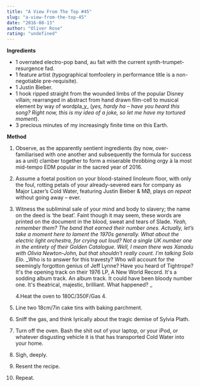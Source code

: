 ```yaml
---
title: "A View From The Top #45"
slug: "a-view-from-the-top-45"
date: "2016-08-13"
author: "Oliver Rose"
rating: "undefined"
---
```


**Ingredients**

- 1 overrated electro-pop band, au fait with the current synth-trumpet-resurgence fad.
- 1 feature artist (typographical tomfoolery in performance title is a non-negotiable pre-requisite).
- 1 Justin Bieber.
- 1 hook ripped straight from the wounded limbs of the popular Disney villain; rearranged in abstract from hand drawn film-cell to musical element by way of wordpla_y_ (_yes,_ _hardy ha – have you heard this song? Right now, this is my idea of a joke, so let me have my tortured moment_).
- 3 precious minutes of my increasingly finite time on this Earth.

**Method**

1. Observe, as the apparently sentient ingredients (by now, over-familiarised with one another and subsequently the formula for success as a unit) clamber together to form a miserable throbbing orgy à la most mid-tempo EDM popular in the sacred year of 2016.

2. Assume a foetal position on your blood-stained linoleum floor, with only the foul, rotting petals of your already-severed ears for company as Major Lazer’s Cold Water, featuring Justin Bieber & MØ, plays _on repeat_ without going away – ever.

3. Witness the subliminal sale of your mind and body to slavery; the name on the deed is ‘the beat’. Faint though it may seem, these words are printed on the document in the blood, sweat and tears of Slade. _Yeah, remember them? The band that earned their number ones. Actually, let’s take a moment here to lament the 1970s generally. What about the electric light orchestra, for crying out loud? Not a single UK number one in the entirety of their Golden Catalogue. Well, I mean there was Xanadu with Olivia Newton-John, but that shouldn't really count. I'm talking Solo Elo._ _Who is to answer for this travesty? Who will account for the seemingly forgotton genius of Jeff Lynne? Have you heard of Tightrope? It's the opening track on their 1976 LP, A New World Record. It's a sodding album track. An album track. It could have been bloody number one. It's theatrical, majestic, brilliant. What happened? _

      4.Heat the oven to 180C/350F/Gas 4.

5. Line two 18cm/7in cake tins with baking parchment.

6. Sniff the gas, and think lyrically about the tragic demise of Sylvia Plath.

7. Turn off the oven. Bash the shit out of your laptop, or your iPod, or whatever disgusting vehicle it is that has transported Cold Water into your home.

8. Sigh, deeply.

9. Resent the recipe.

10. Repeat.
